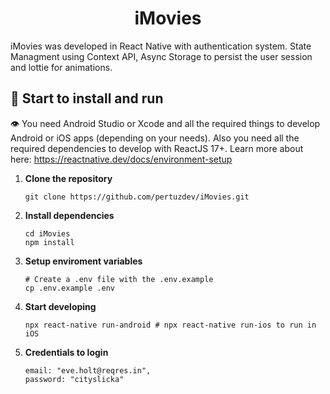 <h1 align="center">
  iMovies
</h1>

iMovies was developed in React Native with authentication system. State Managment using Context API, Async Storage to persist the user session and lottie for animations.

## 🚀 Start to install and run

👁 You need Android Studio or Xcode and all the required things to develop Android or iOS apps (depending on your needs). Also you need all the required dependencies
to develop with ReactJS 17+. Learn more about here: https://reactnative.dev/docs/environment-setup

1.  **Clone the repository**

    ```shell
    git clone https://github.com/pertuzdev/iMovies.git
    ```

1.  **Install dependencies**

    ```shell
    cd iMovies
    npm install
    ```

1.  **Setup enviroment variables**

    ```shell
    # Create a .env file with the .env.example
    cp .env.example .env
    ```

1.  **Start developing**

    ```shell
    npx react-native run-android # npx react-native run-ios to run in iOS
    ```

1.  **Credentials to login**

    ```shell
    email: "eve.holt@reqres.in",
    password: "cityslicka"
    ```
